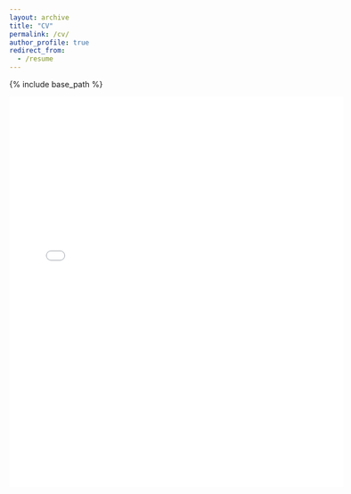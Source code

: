```yaml
---
layout: archive
title: "CV"
permalink: /cv/
author_profile: true
redirect_from:
  - /resume
---
```


{% include base_path %}

<embed src="{{ site.baseurl }}/files/CV_January_2023_Unnati_Sonawala.pdf" width="600" height="700" type='application/pdf'> 
